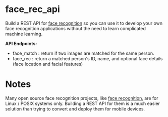 # face_rec_api
Build a REST API for [face recognition](https://github.com/ageitgey/face_recognition) so you can use it to develop your own face recognition applications without the need to learn complicated machine learning. 

**API Endpoints:**
* face_match : return if two images are matched for the same person.
* face_rec : return a matched person's ID, name, and optional face details (face location and facial features)

# Notes
Many open source face recognition projects, like [face recognition](https://github.com/ageitgey/face_recognition), are for Linux / POSIX systems only. Building a REST API for them is a much easier solution than trying to convert and deploy them for mobile devices.
